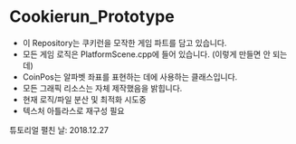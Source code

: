 # Cookierun_Prototype

- 이 Repository는 쿠키런을 모작한 게임 파트를 담고 있습니다.
- 모든 게임 로직은 PlatformScene.cpp에 들어 있습니다. (이렇게 만들면 안 되는데)
- CoinPos는 알파벳 좌표를 표현하는 데에 사용하는 클래스입니다.
- 모든 그래픽 리소스는 자체 제작했음을 밝힙니다.
- 현재 로직/파일 분산 및 최적화 시도중
- 텍스처 아틀라스로 재구성 필요

튜토리얼 펼친 날: 2018.12.27
